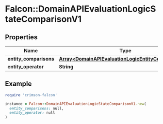 # Falcon::DomainAPIEvaluationLogicStateComparisonV1

## Properties

| Name | Type | Description | Notes |
| ---- | ---- | ----------- | ----- |
| **entity_comparisons** | [**Array&lt;DomainAPIEvaluationLogicEntityComparisonV1&gt;**](DomainAPIEvaluationLogicEntityComparisonV1.md) |  |  |
| **entity_operator** | **String** |  |  |

## Example

```ruby
require 'crimson-falcon'

instance = Falcon::DomainAPIEvaluationLogicStateComparisonV1.new(
  entity_comparisons: null,
  entity_operator: null
)
```

